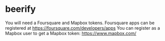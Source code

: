 # beerify
You will need a Foursquare and Mapbox tokens.
Foursquare apps can be registered at https://foursquare.com/developers/apps
You can register as a Mapbox user to get a Mapbox token: https://www.mapbox.com/
